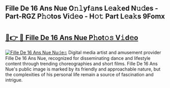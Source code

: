 ## Fille De 16 Ans Nue O𝚗𝚕yf𝚊ns L𝚎a𝚔ed N𝚞𝚍es - Part-RGZ P𝚑𝚘tos Vi𝚍𝚎o - H𝚘𝚝 Part L𝚎a𝚔s 9Fomx

# <h2><a href="http://kf86o0g.oniu.top/?m=Fille+De+16+Ans+Nue">🔗👉 🔴 Fille De 16 Ans Nue P𝚑ot𝚘𝚜 V𝚒d𝚎o</a></h2>

[![Fille De 16 Ans Nue Nu𝚍e𝚜](https://i.imgur.com/0qMVB7G.gif)](http://kf86o0g.oniu.top/?m=Fille+De+16+Ans+Nue)
Digital media artist and amusement provider Fille De 16 Ans Nue, recognized for disseminating dance and lifestyle content through trending choreographies and short films. Fille De 16 Ans Nue's public image is marked by its friendly and approachable nature, but the complexities of his personal life remain a source of fascination and intrigue.  
